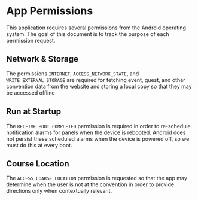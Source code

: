 App Permissions
===============

This application requires several permissions from the Android operating system.
The goal of this document is to track the purpose of each permission request.

Network & Storage
-----------------

The permissions `INTERNET`, `ACCESS_NETWORK_STATE`, and `WRITE_EXTERNAL_STORAGE`
are required for fetching event, guest, and other convention data from the
website and storing a local copy so that they may be accessed offline

Run at Startup
--------------

The `RECEIVE_BOOT_COMPLETED` permission is required in order to re-schedule
notification alarms for panels when the device is rebooted. Android does not
persist these scheduled alarms when the device is powered off, so we must
do this at every boot.

Course Location
---------------

The `ACCESS_COARSE_LOCATION` permission is requested so that the app may
determine when the user is not at the convention in order to provide directions
only when contextually relevant.
